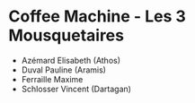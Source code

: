 # Coffee Machine - Les 3 Mousquetaires

- Azémard Elisabeth (Athos)
- Duval Pauline (Aramis)
- Ferraille Maxime
- Schlosser Vincent (Dartagan)


